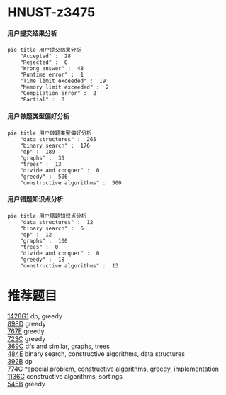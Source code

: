 # HNUST-z3475

<!-- tabs:start -->



#### **用户提交结果分析**

```mermaid
pie title 用户提交结果分析
    "Accepted" :  28
    "Rejected" :  0
    "Wrong answer" :  48
    "Runtime error" :  1
    "Time limit exceeded" :  19
    "Memory limit exceeded" :  2
    "Compilation error" :  2
    "Partial" :  0
```

#### **用户做题类型偏好分析**

```mermaid
pie title 用户做题类型偏好分析
    "data structures" :  265
    "binary search" :  176
    "dp" :  189
    "graphs" :  35
    "trees" :  13
    "divide and conquer" :  0
    "greedy" :  506
    "constructive algorithms" :  500
```
#### **用户错题知识点分析**

```mermaid
pie title 用户错题知识点分析
    "data structures" :  12
    "binary search" :  6
    "dp" :  12
    "graphs" :  100
    "trees" :  0
    "divide and conquer" :  0
    "greedy" :  18
    "constructive algorithms" :  13
```



<!-- tabs:end -->
# 推荐题目
[1428G1](https://codeforces.com/contest/1428G/problem/1)		dp,
                        greedy		  
[898D](https://codeforces.com/contest/898/problem/D)		greedy		  
[767E](https://codeforces.com/contest/767/problem/E)		greedy		  
[723C](https://codeforces.com/contest/723/problem/C)		greedy		  
[369C](https://codeforces.com/contest/369/problem/C)		dfs and similar,
                        graphs,
                        trees		  
[484E](https://codeforces.com/contest/484/problem/E)		binary search,
                        constructive algorithms,
                        data structures		  
[392B](https://codeforces.com/contest/392/problem/B)		dp		  
[774C](https://codeforces.com/contest/774/problem/C)		*special problem,
                        constructive algorithms,
                        greedy,
                        implementation		  
[1136C](https://codeforces.com/contest/1136/problem/C)		constructive algorithms,
                        sortings		  
[545B](https://codeforces.com/contest/545/problem/B)		greedy		  
